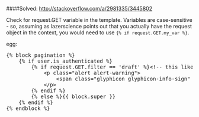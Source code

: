 ####Solved: http://stackoverflow.com/a/2981335/3445802

Check for request.GET variable in the template.
Variables are case-sensitive - so, assuming as lazerscience points out that you actually have the request 
object in the context, you would need to use  <code>{% if request.GET.my_var %}</code>.

egg:
<pre>
{% block pagination %}
	{% if user.is_authenticated %}
		{% if request.GET.filter == 'draft' %}&lt;!-- this like: ?filter=draft --&gt;
			&lt;p class=&quot;alert alert-warning&quot;&gt;
				&lt;span class=&quot;glyphicon glyphicon-info-sign&quot; aria-hidden=&quot;true&quot;&gt;&lt;/span&gt; Pagination disabled in Draft
			&lt;/p&gt;
		{% endif %}
		{% else %}{{ block.super }}
	{% endif %}
{% endblock %}
</pre>

